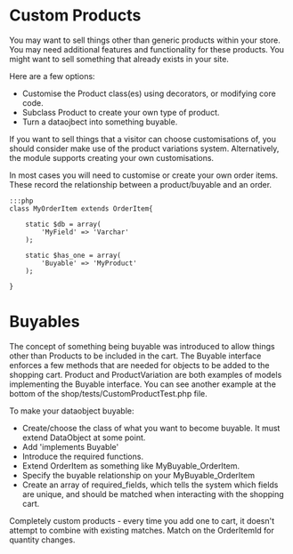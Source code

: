 # Custom Products

You may want to sell things other than generic products within your store. You may need additional
features and functionality for these products. You might want to sell something that already exists
in your site.

Here are a few options:

 * Customise the Product class(es) using decorators, or modifying core code.
 * Subclass Product to create your own type of product.
 * Turn a dataojbect into something buyable.
 
If you want to sell things that a visitor can choose customisations of, you should consider make use
of the product variations system. Alternatively, the module supports creating your own customisations.

In most cases you will need to customise or create your own order items. These record the relationship
between a product/buyable and an order.

	:::php
	class MyOrderItem extends OrderItem{
	
		static $db = array(
			'MyField' => 'Varchar'
		);
		
		static $has_one = array(
			'Buyable' => 'MyProduct'
		);
	
	}

	
# Buyables

The concept of something being buyable was introduced to allow things other than Products to be
included in the cart. The Buyable interface enforces a few methods that are needed for objects
to be added to the shopping cart. Product and ProductVariation are both examples of models
implementing the Buyable interface. You can see another example at the bottom of the 
shop/tests/CustomProductTest.php file.

To make your dataobject buyable:

 * Create/choose the class of what you want to become buyable. It must extend DataObject at some point.
 * Add 'implements Buyable'
 * Introduce the required functions.
 * Extend OrderItem as something like MyBuyable_OrderItem.
 * Specify the buyable relationship on your MyBuyable_OrderItem
 * Create an array of required_fields, which tells the system which fields are unique, and should be
 matched when interacting with the shopping cart.

Completely custom products - every time you add one to cart, it doesn't attempt to combine with existing matches.
Match on the OrderItemId for quantity changes.